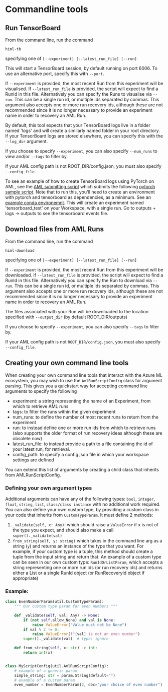 # Commandline tools

## Run TensorBoard

From the command line, run the command

```himl-tb```

specifying one of
`[--experiment] [--latest_run_file] [--run]`

This will start a TensorBoard session, by default running on port 6006. To use an alternative port, specify this with `--port`.

If `--experiment` is provided, the most recent Run from this experiment will be visualised.
If `--latest_run_file` is provided, the script will expect to find a RunId in this file.
Alternatively you can specify the Runs to visualise via  `--run`. This can be a single run id, or multiple ids separated by commas. This argument also accepts one or more run recovery ids, although these are not recommended since it is no longer necessary to provide an experiment name in order to recovery an AML Run.

By default, this tool expects that your TensorBoard logs live in a folder named 'logs' and will create a similarly named folder in your root directory. If your TensorBoard logs are stored elsewhere, you can specify this with the `--log_dir` argument.

If you choose to specify `--experiment`, you can also specify `--num_runs` to view and/or `--tags` to filter by.

If your AML config path is not ROOT_DIR/config.json, you must also specify `--config_file`.

To see an example of how to create TensorBoard logs using PyTorch on AML, see the
[AML submitting script](examples/9/aml_sample.rst) which submits the following [pytorch sample script](examples/9/pytorch_sample.rst). Note that to run this, you'll need to create an environment with pytorch and tensorboard as dependencies, as a minimum. See an [example conda environemnt](examples/9/tensorboard_env.rst). This will create an experiment named 'tensorboard_test' on your Workspace, with a single run. Go to outputs + logs -> outputs to see the tensorboard events file.
## Download files from AML Runs

From the command line, run the command

```himl-download```

specifying one of
`[--experiment] [--latest_run_file] [--run]`

If `--experiment` is provided, the most recent Run from this experiment will be downloaded.
If `--latest_run_file` is provided, the script will expect to find a RunId in this file.
Alternatively you can specify the Run to download via `--run`. This can be a single run id, or multiple ids separated by commas. This argument also accepts one or more run recovery ids, although these are not recommended since it is no longer necessary to provide an experiment name in order to recovery an AML Run.

The files associated with your Run will be downloaded to the location specified with `--output_dir` (by default ROOT_DIR/outputs)

If you choose to specify `--experiment`, you can also specify `--tags` to filter by.

If your AML config path is not `ROOT_DIR/config.json`, you must also specify `--config_file`.


## Creating your own command line tools

When creating your own command line tools that interact with the Azure ML ecosystem, you may wish to use the
 `AmlRunScriptConfig` class for argument parsing. This gives you a quickstart way for accepting command line arguments to
 specify the following

  - experiment: a string representing the name of an Experiment, from which to retrieve AML runs
  - tags: to filter the runs within the given experiment
  - num_runs: to define the number of most recent runs to return from the experiment
  - run: to instead define one or more run ids from which to retrieve runs (also supports the older format of run recovery ideas although these are obsolete now)
  - latest_run_file: to instead provide a path to a file containing the id of your latest run, for retrieval.
  - config_path: to specify a config.json file in which your workspace settings are defined

You can extend this list of arguments by creating a child class that inherits from AMLRunScriptConfig.

### Defining your own argument types

Additional arguments can have any of the following types: `bool`, `integer`, `float`, `string`, `list`, `class/class instance`
with no additional work required. You can also define your own custom type, by providing a custom class in your code that
inherits from `CustomTypeParam`. It must define 2 methods:
1. `_validate(self, x: Any)`: which should raise a `ValueError` if x is not of the type you expect, and should also make a call
`super()._validate(val)`
2. `from_string(self, y: string)` which takes in the command line arg as a string (`y`) and returns an instance of the type
that you want. For example, if your custom type is a tuple, this method should create a tuple from the input string and return that.
An example of a custom type can be seen in our own custom type: `RunIdOrListParam`, which accepts a string representing one or more
run ids (or run recovery ids) and returns either a List or a single RunId object (or RunRecoveryId object if appropriate)

### Example:

```python
class EvenNumberParam(util.CustomTypeParam):
    """ Our custom type param for even numbers """

    def _validate(self, val: Any) -> None:
        if (not self.allow_None) and val is None:
            raise ValueError("Value must not be None")
        if val % 2 != 0:
            raise ValueError(f"{val} is not an even number")
        super()._validate(val)  # type: ignore

    def from_string(self, x: str) -> int:
        return int(x)


class MyScriptConfig(util.AmlRunScriptConfig):
    # example of a generic param
    simple_string: str = param.String(default="")
    # example of a custom param
    even_number = EvenNumberParam(2, doc="your choice of even number")

```
